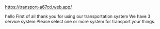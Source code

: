 https://transport-a67cd.web.app/

hello 
First of all thank you for using our transportation system 
We have 3 service system 
Please select one or more system for transport your things. 